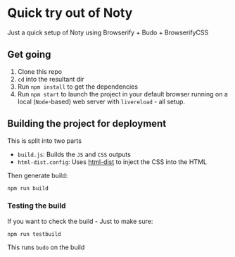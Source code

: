 # Quick try out of Noty
Just a quick setup of Noty using Browserify + Budo + BrowserifyCSS

## Get going
1. Clone this repo
2. `cd` into the resultant dir
3. Run `npm install` to get the dependencies
4. Run `npm start` to launch the project in your default browser running on a local (`Node`-based) web server with `livereload` - all setup.

## Building the project for deployment
This is split into two parts
* `build.js`: Builds the `JS` and `CSS` outputs
* `html-dist.config`: Uses [html-dist](https://www.npmjs.com/package/html-dist) to inject the CSS into the HTML

Then generate build:
```
npm run build
```
### Testing the build
If you want to check the build - Just to make sure:
```
npm run testbuild
```
This runs `budo` on the build